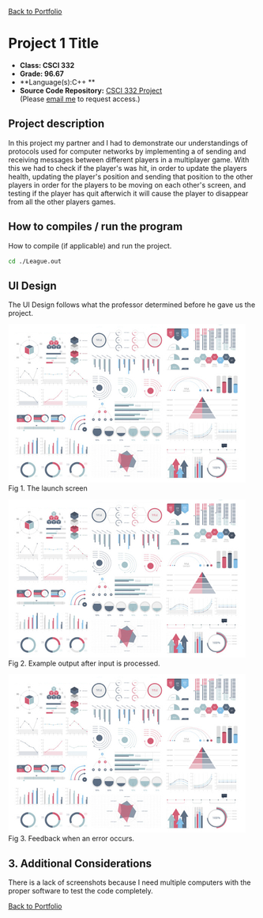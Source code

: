 [Back to Portfolio](./)

Project 1 Title
===============

-   **Class: CSCI 332** 
-   **Grade: 96.67**
-   **Language(s):C++ **
-   **Source Code Repository:** [CSCI 332 Project](https://github.com/tjramsey/CSCI-332-Project/)  
    (Please [email me](mailto:tjramsey@csustudent.net?subject=GitHub%20Access) to request access.)

## Project description

In this project my partner and I had to demonstrate our understandings of protocols used for computer networks by implementing a of sending and receiving messages between different players in a multiplayer game. With this we had to check if the player's was hit, in order to update the players health, updating the player's position and sending that position to the other players in order for the players to be moving on each other's screen, and testing if the player has quit afterwich it will cause the player to disappear from all the other players games.

## How to compiles / run the program

How to compile (if applicable) and run the project.

```bash
cd ./League.out
```

## UI Design

The UI Design follows what the professor determined before he gave us the project.

![screenshot](images/dummy_thumbnail.jpg)
Fig 1. The launch screen

![screenshot](images/dummy_thumbnail.jpg)
Fig 2. Example output after input is processed.

![screenshot](images/dummy_thumbnail.jpg)
Fig 3. Feedback when an error occurs.

## 3. Additional Considerations

There is a lack of screenshots because I need multiple computers with the proper software to test the code completely. 


[Back to Portfolio](./)
